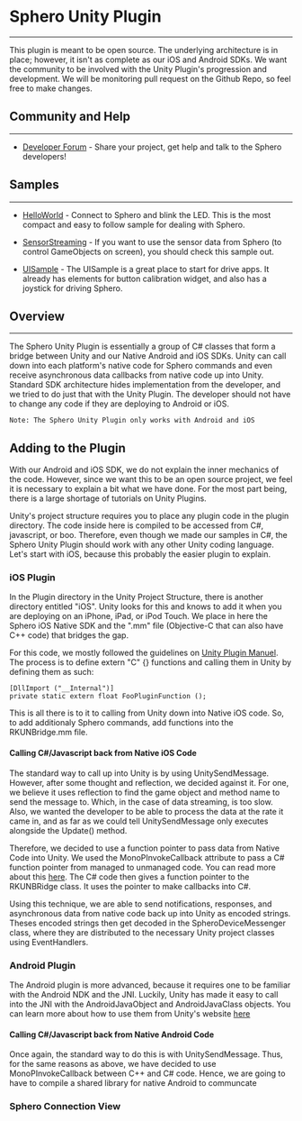 # Sphero Unity Plugin

---
This plugin is meant to be open source.  The underlying architecture is in place; however, it isn't as complete as our iOS and Android SDKs.  We want the community to be involved with the Unity Plugin's progression and development.  We will be monitoring pull request on the Github Repo, so feel free to make changes.  

## Community and Help

---

* [Developer Forum](http://forum.gosphero.com/) - Share your project, get help and talk to the Sphero developers!

## Samples

---

 * [HelloWorld](https://github.com/orbotix/Sphero-Unity-Plugin/tree/master/ExampleProject/HelloWorld) - Connect to Sphero and blink the LED.  This is the most compact and easy to follow sample for dealing with Sphero. 
 
* [SensorStreaming](https://github.com/orbotix/Sphero-Unity-Plugin/tree/master/ExampleProject/SensorStreaming) - If you want to use the sensor data from Sphero (to control GameObjects on screen), you should check this sample out. 

* [UISample](https://github.com/orbotix/Sphero-Unity-Plugin/tree/master/ExampleProject/RobotUISample) - The UISample is a great place to start for drive apps.  It already has elements for button calibration widget, and also has a joystick for driving Sphero.

## Overview

---

The Sphero Unity Plugin is essentially a group of C# classes that form a bridge between Unity and our Native Android and iOS SDKs.  Unity can call down into each platform's native code for Sphero commands and even receive asynchronous data callbacks from native code up into Unity.  Standard SDK architecture hides implementation from the developer, and we tried to do just that with the Unity Plugin.  The developer should not have to change any code if they are deploying to Android or iOS.  

	Note: The Sphero Unity Plugin only works with Android and iOS

## Adding to the Plugin

With our Android and iOS SDK, we do not explain the inner mechanics of the code.  However, since we want this to be an open source project, we feel it is necessary to explain a bit what we have done.  For the most part being, there is a large shortage of tutorials on Unity Plugins.  

Unity's project structure requires you to place any plugin code in the plugin directory.  The code inside here is compiled to be accessed from C#, javascript, or boo.  Therefore, even though we made our samples in C#, the Sphero Unity Plugin should work with any other Unity coding language.  Let's start with iOS, because this probably the easier plugin to explain.

### iOS Plugin

In the Plugin directory in the Unity Project Structure, there is another directory entitled "iOS".  Unity looks for this and knows to add it when you are deploying on an iPhone, iPad, or iPod Touch.  We place in here the Sphero iOS Native SDK and the ".mm" file (Objective-C that can also have C++ code) that bridges the gap.

For this code, we mostly followed the guidelines on [Unity Plugin Manuel](http://docs.unity3d.com/Documentation/Manual/Plugins.html).  The process is to define extern "C" {} functions and calling them in Unity by defining them as such:


	[DllImport ("__Internal")]
	private static extern float FooPluginFunction ();
	
This is all there is to it to calling from Unity down into Native iOS code.  So, to add additionaly Sphero commands, add functions into the RKUNBridge.mm file.

#### Calling C#/Javascript back from Native iOS Code

The standard way to call up into Unity is by using UnitySendMessage.  However, after some thought and reflection, we decided against it.  For one, we believe it uses reflection to find the game object and method name to send the message to.  Which, in the case of data streaming, is too slow.  Also, we wanted the developer to be able to process the data at the rate it came in, and as far as we could tell UnitySendMessage only executes alongside the Update() method.
  
Therefore, we decided to use a function pointer to pass data from Native Code into Unity.  We used the MonoPInvokeCallback attribute to pass a C# function pointer from managed to unmanaged code.  You can read more about this [here](http://docs.go-mono.com/?link=T%3aMonoTouch.MonoPInvokeCallbackAttribute).  The C# code then gives a function pointer to the RKUNBRidge class.  It uses the pointer to make callbacks into C#.  

Using this technique, we are able to send notifications, responses, and asynchronous data from native code back up into Unity as encoded strings.  Theses encoded strings then get decoded in the SpheroDeviceMessenger class, where they are distributed to the necessary Unity project classes using EventHandlers.

### Android Plugin

The Android plugin is more advanced, because it requires one to be familiar with the Android NDK and the JNI.  Luckily, Unity has made it easy to call into the JNI with the AndroidJavaObject and AndroidJavaClass objects.  You can learn more about how to use them from Unity's website [here](http://docs.unity3d.com/Documentation/Manual/PluginsForAndroid.html)

#### Calling C#/Javascript back from Native Android Code

Once again, the standard way to do this is with UnitySendMessage.  Thus, for the same reasons as above, we have decided to use MonoPInvokeCallback between C++ and C# code.  Hence, we are going to have to compile a shared library for native Android to communcate 

 
 
### Sphero Connection View


